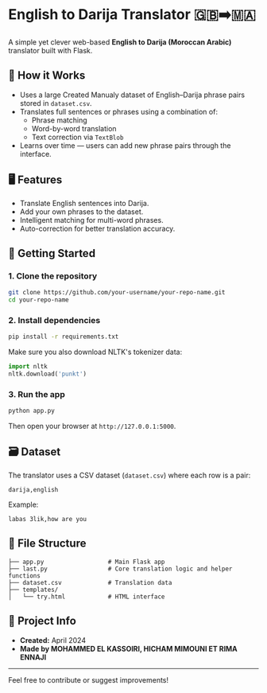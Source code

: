 # English to Darija Translator 🇬🇧➡️🇲🇦

A simple yet clever web-based **English to Darija (Moroccan Arabic)** translator built with Flask.

## 🧠 How it Works

- Uses a large Created Manualy dataset  of English–Darija phrase pairs stored in `dataset.csv`.
- Translates full sentences or phrases using a combination of:
  - Phrase matching
  - Word-by-word translation
  - Text correction via `TextBlob`
- Learns over time — users can add new phrase pairs through the interface.

## 🖥️ Features

- Translate English sentences into Darija.
- Add your own phrases to the dataset.
- Intelligent matching for multi-word phrases.
- Auto-correction for better translation accuracy.

## 🚀 Getting Started

### 1. Clone the repository

```bash
git clone https://github.com/your-username/your-repo-name.git
cd your-repo-name
```

### 2. Install dependencies

```bash
pip install -r requirements.txt
```

Make sure you also download NLTK's tokenizer data:

```python
import nltk
nltk.download('punkt')
```

### 3. Run the app

```bash
python app.py
```

Then open your browser at `http://127.0.0.1:5000`.

## 🗃️ Dataset

The translator uses a CSV dataset (`dataset.csv`) where each row is a pair:
```
darija,english
```
Example:
```
labas 3lik,how are you
```

## 📁 File Structure

```
├── app.py                  # Main Flask app
├── last.py                 # Core translation logic and helper functions
├── dataset.csv             # Translation data
├── templates/
│   └── try.html            # HTML interface
```

## 📅 Project Info

- **Created:** April 2024
- **Made by MOHAMMED EL KASSOIRI, HICHAM MIMOUNI ET RIMA ENNAJI**

---

Feel free to contribute or suggest improvements!
